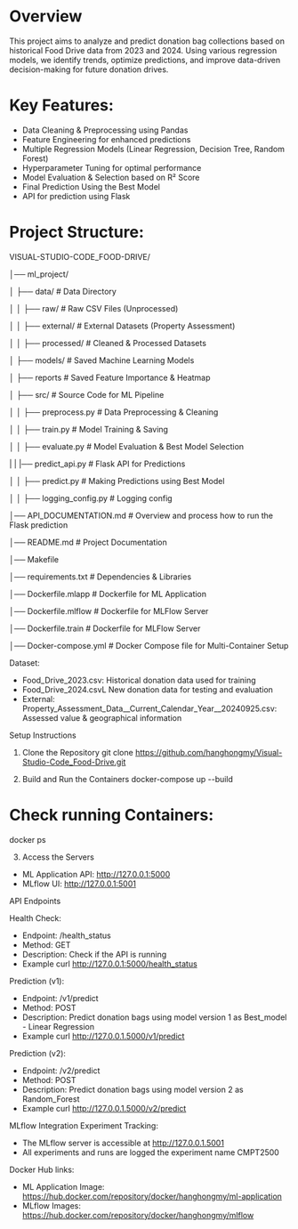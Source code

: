 # Overview
This project aims to analyze and predict donation bag collections based on historical Food Drive data from 2023 and 2024. Using various regression models, we identify trends, optimize predictions, and improve data-driven decision-making for future donation drives.

# Key Features:
- Data Cleaning & Preprocessing using Pandas
- Feature Engineering for enhanced predictions
- Multiple Regression Models (Linear Regression, Decision Tree, Random Forest)
- Hyperparameter Tuning for optimal performance
- Model Evaluation & Selection based on R² Score
- Final Prediction Using the Best Model
- API for prediction using Flask

# Project Structure:


VISUAL-STUDIO-CODE_FOOD-DRIVE/

│── ml_project/

│   ├── data/                   # Data Directory

│   │   ├── raw/                # Raw CSV Files (Unprocessed)

│   │   ├── external/           # External Datasets (Property Assessment)

│   │   ├── processed/          # Cleaned & Processed Datasets

│   ├── models/                 # Saved Machine Learning Models

│   ├── reports                 # Saved Feature Importance & Heatmap

│   ├── src/                    # Source Code for ML Pipeline

│   │   ├── preprocess.py       # Data Preprocessing & Cleaning

│   │   ├── train.py            # Model Training & Saving

│   │   ├── evaluate.py         # Model Evaluation & Best Model Selection

|   |   |── predict_api.py      # Flask API for Predictions

│   │   ├── predict.py          # Making Predictions using Best Model

│   │   ├── logging_config.py   # Logging config

│── API_DOCUMENTATION.md        # Overview and process how to run the Flask prediction

│── README.md                   # Project Documentation

│── Makefile

│── requirements.txt            # Dependencies & Libraries

│── Dockerfile.mlapp            # Dockerfile for ML Application

│── Dockerfile.mlflow           # Dockerfile for MLFlow Server

│── Dockerfile.train            # Dockerfile for MLFlow Server

│── Docker-compose.yml          # Docker Compose file for Multi-Container Setup


Dataset:
- Food_Drive_2023.csv: Historical donation data used for training
- Food_Drive_2024.csvL New donation data for testing and evaluation
- External: Property_Assessment_Data__Current_Calendar_Year__20240925.csv: Assessed value & geographical information

Setup Instructions
1. Clone the Repository
git clone https://github.com/hanghongmy/Visual-Studio-Code_Food-Drive.git

2. Build and Run the Containers
docker-compose up --build
# Check running Containers:
docker ps

3. Access the Servers
- ML Application API: http://127.0.0.1:5000
- MLflow UI: http://127.0.0.1:5001

API Endpoints

Health Check:
- Endpoint: /health_status
- Method: GET
- Description: Check if the API is running
- Example curl http://127.0.0.1:5000/health_status

Prediction (v1):
- Endpoint: /v1/predict
- Method: POST
- Description: Predict donation bags using model version 1 as Best_model - Linear Regression
- Example curl http://127.0.0.1.5000/v1/predict

Prediction (v2):
- Endpoint: /v2/predict
- Method: POST
- Description: Predict donation bags using model version 2 as Random_Forest
- Example curl http://127.0.0.1.5000/v2/predict

MLflow Integration
Experiment Tracking:
- The MLflow server is accessible at http://127.0.0.1.5001
- All experiments and runs are logged the experiment name CMPT2500

Docker Hub links:
- ML Application Image: https://hub.docker.com/repository/docker/hanghongmy/ml-application
- MLflow Images: https://hub.docker.com/repository/docker/hanghongmy/mlflow